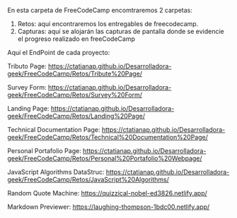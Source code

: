 En esta carpeta de FreeCodeCamp encomtraremos 2 carpetas:

1) Retos: aquí encontraremos los entregables de freecodecamp.
2) Capturas: aquí se alojarán las capturas de pantalla donde se evidencie el progreso realizado en freeCodeCamp


Aquí el EndPoint de cada proyecto:

Tributo Page: https://ctatianap.github.io/Desarrolladora-geek/FreeCodeCamp/Retos/Tribute%20Page/

Survey Form: https://ctatianap.github.io/Desarrolladora-geek/FreeCodeCamp/Retos/Survey%20Form/

Landing Page: https://ctatianap.github.io/Desarrolladora-geek/FreeCodeCamp/Retos/Landing%20Page/

Technical Documentation Page: https://ctatianap.github.io/Desarrolladora-geek/FreeCodeCamp/Retos/Technical%20Documentation%20Page/

Personal Portafolio Page: https://ctatianap.github.io/Desarrolladora-geek/FreeCodeCamp/Retos/Personal%20Portafolio%20Webpage/

JavaScript Algorithms DataStruc:  https://ctatianap.github.io/Desarrolladora-geek/FreeCodeCamp/Retos/JavaScript%20Algorithms/

Random Quote Machine: https://quizzical-nobel-ed3826.netlify.app/

Markdown Previewer: https://laughing-thompson-1bdc00.netlify.app/


